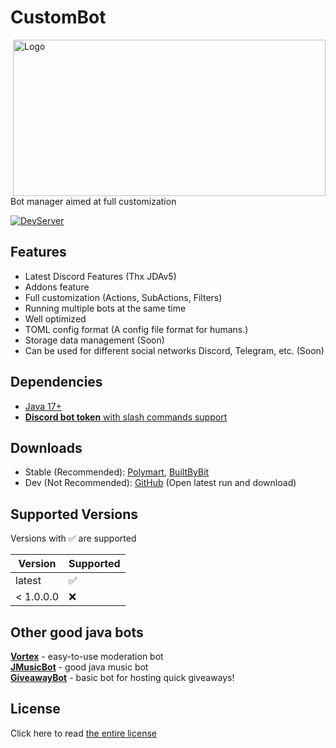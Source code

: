 
# CustomBot
<img style="float: right;" src="https://github.com/mani1232/CustomBot/blob/master/src/main/resources/CustomBot_Banner.png?raw=true" height="250px" width="500px" alt="Logo">

Bot manager aimed at full customization

[![DevServer](https://discordapp.com/api/guilds/1041851761796841554/widget.png?style=shield)](https://discord.gg/ayjZCtsh5j)

## Features

- Latest Discord Features (Thx JDAv5)
- Addons feature
- Full customization (Actions, SubActions, Filters)
- Running multiple bots at the same time
- Well optimized
- TOML config format (A config file format for humans.)
- Storage data management (Soon)
- Can be used for different social networks Discord, Telegram, etc. (Soon)

## Dependencies

- [Java 17+](https://adoptium.net/temurin/releases/)
- [**Discord bot token** with slash commands support](https://discord.com/developers/applications)

## Downloads

- Stable (Recommended): [Polymart](https://polymart.org/resource/custombot.3248), [BuiltByBit](https://builtbybit.com/resources/custombot.26348/updates)
- Dev (Not Recommended): [GitHub](https://github.com/mani1232/CustomBot/actions) (Open latest run and download)

## Supported Versions

Versions with :white_check_mark: are supported

| Version   | Supported          |
|-----------|--------------------|
| latest    | :white_check_mark: |
| < 1.0.0.0 | :x:                |

## Other good java bots

[**Vortex**](https://github.com/jagrosh/Vortex) - easy-to-use moderation bot<br>
[**JMusicBot**](https://github.com/jagrosh/MusicBot) - good java music bot<br>
[**GiveawayBot**](https://github.com/jagrosh/GiveawayBot) - basic bot for hosting quick giveaways!<br>

## License

Click here to read [the entire license](https://github.com/mani1232/CustomBot/blob/master/LICENSE.md)